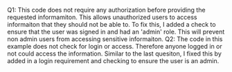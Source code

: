 Q1: This code does not require any authorization before providing the requested informamiton. This allows unauthorized users to access informaiton that they should not be able to. 
To fix this, I added a check to ensure that the user was signed in and had an 'admin' role. This will prevent non admin users from accessing sensitive informaiton. 
Q2: The code in this example does not check for login or access. Therefore anyone logged in or not could access the information. 
Similar to the last quesiton, I fixed this by added in a login requirement and checking to ensure the user is an admin.
